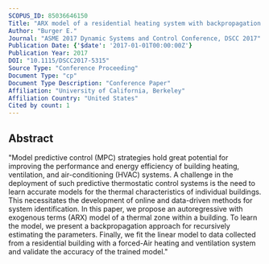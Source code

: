 ```yaml
---
SCOPUS_ID: 85036646150
Title: "ARX model of a residential heating system with backpropagation parameter estimation algorithm"
Author: "Burger E."
Journal: "ASME 2017 Dynamic Systems and Control Conference, DSCC 2017"
Publication Date: {'$date': '2017-01-01T00:00:00Z'}
Publication Year: 2017
DOI: "10.1115/DSCC2017-5315"
Source Type: "Conference Proceeding"
Document Type: "cp"
Document Type Description: "Conference Paper"
Affiliation: "University of California, Berkeley"
Affiliation Country: "United States"
Cited by count: 1
---
```


## Abstract
"Model predictive control (MPC) strategies hold great potential for improving the performance and energy efficiency of building heating, ventilation, and air-conditioning (HVAC) systems. A challenge in the deployment of such predictive thermostatic control systems is the need to learn accurate models for the thermal characteristics of individual buildings. This necessitates the development of online and data-driven methods for system identification. In this paper, we propose an autoregressive with exogenous terms (ARX) model of a thermal zone within a building. To learn the model, we present a backpropagation approach for recursively estimating the parameters. Finally, we fit the linear model to data collected from a residential building with a forced-Air heating and ventilation system and validate the accuracy of the trained model."
